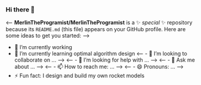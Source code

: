 ### Hi there 👋

<--
**MerlinTheProgramist/MerlinTheProgramist** is a ✨ _special_ ✨ repository because its `README.md` (this file) appears on your GitHub profile.
Here are some ideas to get you started:
-->

- 🔭 I’m currently working 
- 🌱 I’m currently learning optimal algorithm design
<-- - 👯 I’m looking to collaborate on ... -->
<-- - 🤔 I’m looking for help with ... -->
<-- - 💬 Ask me about ... -->
<-- - 📫 How to reach me: ... -->
<-- - 😄 Pronouns: ... -->
- ⚡ Fun fact: I design and build my own rocket models
